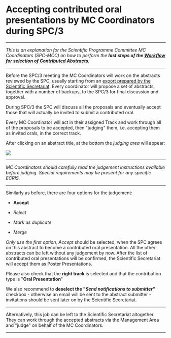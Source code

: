 # Accepting contributed oral presentations by MC Coordinators during SPC/3

---

*This is an explanation for the Scientific Programme Committee MC Coordinators (SPC-MCC) on how to perform the **last steps of the [Workflow for selection of Contributed Abstracts](intro.md#normal-ipac-workflow)**.*

---

Before the SPC/3 meeting the MC Coordinators will work on the abstracts reviewed by the SPC, usually starting from an [export prepared by the Scientific Secretariat](../../InvitedOrals/SStipsandtricks/#1-get-a-spreadsheet-summary-of-reviews). Every coordinator will propose a set of abstracts, together with a number of backups, to the SPC/3 for final discussion and approval. 

During SPC/3 the SPC will discuss all the proposals and eventually accept those that will actually be invited to submit a contributed oral.

Every MC Coordinator will act in their assigned Track and work through all of the proposals to be accepted, then "judging" them, i.e. accepting them as invited orals, in the correct track. 

After clicking on an abstract title, at the bottom the *judging area* will appear:

![](../InvitedOrals/img/judge.png)

---

*MC Coordinators should carefully read the judgement instructions available before judging. Special requirements may be present for any specific ECRIS.*

---

Similarly as before, there are four options for the judgement:

- **Accept** 

- *Reject*

- *Mark as duplicate*

- *Merge*

*Only use the first option, Accept* should be selected, when the SPC agrees on this abstract to become a contributed oral presentation. All the other abstracts can be left without any judgement by now. After the list of contributed oral presentations will be confirmed, the Scientific Secretariat will accept them as Poster Presentations.

Please also check that the **right track** is selected and that the contribution type is "**Oral Presentation**"

We also recommend to **deselect the "*Send notifications to submitter*"** checkbox - otherwise an email will be sent to the abstract submitter - invitations should be sent later on by the Scientific Secretariat.

---

Alternatively, this job can be left to the Scientific Secretariat altogether. They can work through the accepted abstracts via the Management Area and "judge" on behalf of the MC Coordinators.

---
